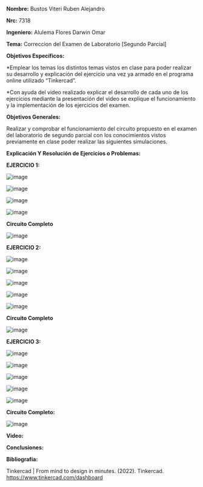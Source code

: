 **Nombre:** Bustos Viteri Ruben Alejandro

**Nrc:** 7318

**Ingeniero:** Alulema Flores Darwin Omar

**Tema:** Correccion del Examen de Laboratorio [Segundo Parcial]

**Objetivos Específicos:**

*Emplear los temas los distintos temas vistos en clase para poder realizar su desarrollo y explicación del ejercicio una vez ya armado en el programa online utilizado 
“Tinkercad”.

*Con ayuda del video realizado explicar el desarrollo de cada uno de los ejercicios mediante la presentación del video se explique el funcionamiento y la implementación de los ejercicios del examen.

**Objetivos Generales:**

Realizar y comprobar el funcionamiento del circuito propuesto en el examen del laboratorio de segundo parcial con los conocimientos vistos previamente en clase poder realizar las siguientes simulaciones.

**Explicación Y Resolución de Ejercicios o Problemas:**

**EJERCICIO 1:**

![image](https://user-images.githubusercontent.com/105680588/184784660-9668694b-8de4-471a-b429-30c6bc54fe52.png)

![image](https://user-images.githubusercontent.com/105680588/184785089-e57647c6-68f4-4171-9660-cd99e27d3772.png)

![image](https://user-images.githubusercontent.com/105680588/184785351-d1652e6b-b101-493d-bfb4-3f4c06df9610.png)

![image](https://user-images.githubusercontent.com/105680588/184785461-8a67f88b-ebba-4b4f-a396-950563937ce1.png)

**Circuito Completo**

![image](https://user-images.githubusercontent.com/105680588/184785655-58e907fa-eb94-470d-a1e7-82d58777d919.png)

**EJERCICIO 2:**

![image](https://user-images.githubusercontent.com/105680588/184788077-f9186417-8b71-4d11-b509-a2ca899f0c0e.png)

![image](https://user-images.githubusercontent.com/105680588/184790951-51fb164c-9677-4c20-952b-d1c828f46a07.png)

![image](https://user-images.githubusercontent.com/105680588/184791002-746233c1-cd8a-4dac-9114-40e330668c92.png)

![image](https://user-images.githubusercontent.com/105680588/184791061-e9957af0-a88d-40f7-98df-a5e2a1d652af.png)

![image](https://user-images.githubusercontent.com/105680588/184791114-f82bd095-acea-4091-80c3-23bdc165718f.png)

**Circuito Completo**

![image](https://user-images.githubusercontent.com/105680588/184791226-6993edee-8698-41a7-a67d-9db79557025e.png)

**EJERCICIO 3:**

![image](https://user-images.githubusercontent.com/105680588/184791449-7b9ce415-0989-41a2-9806-13882150297d.png)

![image](https://user-images.githubusercontent.com/105680588/184794612-a953dcb2-2194-4df3-9974-e305ba36bec9.png)

![image](https://user-images.githubusercontent.com/105680588/184794652-deb51927-d6b3-476d-a6c6-e8b9aeadd0b5.png)

![image](https://user-images.githubusercontent.com/105680588/184794711-0f38ed6c-30c6-46e6-989e-aac7072a00a0.png)

![image](https://user-images.githubusercontent.com/105680588/184794746-3226a636-cb65-494d-93e2-b4a1b026f75f.png)

**Circuito Completo:**

![image](https://user-images.githubusercontent.com/105680588/184795290-fb9d0752-60eb-4ddb-ac50-192e41bb3aae.png)


**Video:**

**Conclusiones:**

**Bibliografía:**

Tinkercad | From mind to design in minutes. (2022). Tinkercad. https://www.tinkercad.com/dashboard

